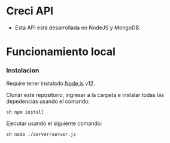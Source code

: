 # Creci API

- Esta API está desarrollada en NodeJS y MongoDB.

# Funcionamiento local

### Instalacion

Require tener instalado [Node.js](https://nodejs.org/) v12.

Clonar este repositorio, ingresar a la carpeta e instalar todas las depedencias usando el comando:

`sh
npm install
`

Ejecutar usando el siguiente comando: 

`sh
node ./server/server.js
`

